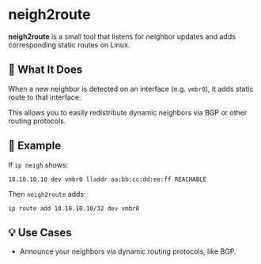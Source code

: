# neigh2route

**neigh2route** is a small tool that listens for neighbor updates and adds corresponding static routes on Linux.

## 🚀 What It Does

When a new neighbor is detected on an interface (e.g. `vmbr0`), it adds static route to that interface.

This allows you to easily redistribute dynamic neighbors via BGP or other routing protocols.

## 📌 Example

If `ip neigh` shows: 

`10.10.10.10 dev vmbr0 lladdr aa:bb:cc:dd:ee:ff REACHABLE`

Then `neigh2route` adds:

`ip route add 10.10.10.10/32 dev vmbr0`

## 💡 Use Cases
- Announce your neighbors via dynamic routing protocols, like BGP.
